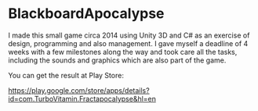 # BlackboardApocalypse

I made this small game circa 2014 using Unity 3D and C# as an exercise of design, programming and also management. 
I gave myself a deadline of 4 weeks with a few milestones along the way and took care all the tasks, including the sounds and graphics which are also part of the game.

You can get the result at Play Store:

https://play.google.com/store/apps/details?id=com.TurboVitamin.Fractapocalypse&hl=en
